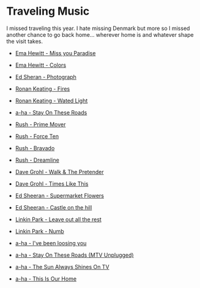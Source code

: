 # Traveling Music

I missed traveling this year. I hate missing Denmark but more so I missed another chance to go back home... wherever home is and whatever shape the visit takes.

<div class="youtube-player" data-id="KEbUjYOfIbc"></div>
<!-- <div class="video">
<iframe width="560" height="315" src="https://www.youtube.com/embed/KEbUjYOfIbc?rel=0" frameborder="0" allowfullscreen></iframe>
</div> -->

<div class="youtube-player" data-id="nSDgHBxUbVQ"></div>
<!-- <div clas="video">
<iframe width="560" height="315" src="https://www.youtube.com/embed/nSDgHBxUbVQ?rel=0" frameborder="0" allowfullscreen></iframe>
</div> -->

- [Ema Hewitt - Miss you Paradise](https://www.youtube.com/watch?v=KEbUjYOfIbc)
- [Ema Hewitt - Colors](https://www.youtube.com/watch?v=V-PjxiR7GC4)
- [Ed Sheran - Photograph](https://www.youtube.com/watch?v=nSDgHBxUbVQ)
- [Ronan Keating - Fires](https://www.youtube.com/watch?v=OEzRaaNLssY)
- [Ronan Keating - Wated Light](https://www.youtube.com/watch?v=Js7GvIMnmZo)
- [a-ha - Stay On These Roads](https://www.youtube.com/watch?v=nWey1DBAchM)
- [Rush - Prime Mover](https://www.youtube.com/watch?v=O49F8pB8bH4)
- [Rush - Force Ten](https://www.youtube.com/watch?v=A6Amc3nCJ1w)
- [Rush - Bravado](https://www.youtube.com/watch?v=J1jV_MJx_FY)
- [Rush - Dreamline](https://www.youtube.com/watch?v=6U2XejtXdHE)
- [Dave Grohl - Walk & The Pretender](https://www.youtube.com/watch?v=TPd7Pd-jiO4)
- [Dave Grohl - Times Like This](https://www.youtube.com/watch?v=2w0JiLKQ3-o)

- [Ed Sheeran - Supermarket Flowers](https://www.youtube.com/watch?v=3Mk0F6mLKik)
- [Ed Sheeran - Castle on the hill](https://www.youtube.com/watch?v=K0ibBPhiaG0)
- [Linkin Park - Leave out all the rest](https://www.youtube.com/watch?v=AkKKyWgZSIA)
- [Linkin Park - Numb](https://www.youtube.com/watch?v=vtCKYZXpVKQ)
- [a-ha - I've been loosing you](https://www.youtube.com/watch?v=d94HWA4T7mQ)
- [a-ha - Stay On These Roads (MTV Unplugged)](https://www.youtube.com/watch?v=WJhkHL9qGE8)
- [a-ha - The Sun Always Shines On TV](https://www.youtube.com/watch?v=n8Vrp2YujOQ)
- [a-ha - This Is Our Home](https://www.youtube.com/watch?v=J7fpCPU2_uE)
